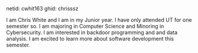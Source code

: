 netid: cwhit163
ghid: chrisssz

I am Chris White and I am in my Junior year. I have only attended UT for one semester so. I am majoring in Computer Science and Minoring in Cybersecurity. I am interested in backdoor programming and and data analysis. I am excited to learn more about software development this semester.
